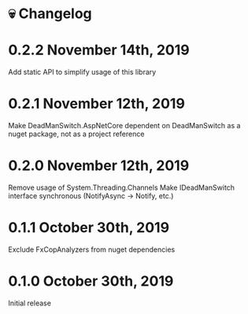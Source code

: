 # 💀 Changelog

# 0.2.2 November 14th, 2019

Add static API to simplify usage of this library

# 0.2.1 November 12th, 2019

Make DeadManSwitch.AspNetCore dependent on DeadManSwitch as a nuget package, not as a project reference

# 0.2.0 November 12th, 2019

Remove usage of System.Threading.Channels
Make IDeadManSwitch interface synchronous (NotifyAsync -> Notify, etc.)

# 0.1.1 October 30th, 2019

Exclude FxCopAnalyzers from nuget dependencies

# 0.1.0 October 30th, 2019

Initial release
